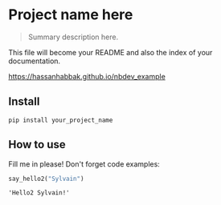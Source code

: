 # Project name here
> Summary description here.


This file will become your README and also the index of your documentation.

https://hassanhabbak.github.io/nbdev_example

## Install

`pip install your_project_name`

## How to use

Fill me in please! Don't forget code examples:

```python
say_hello2("Sylvain")
```




    'Hello2 Sylvain!'


